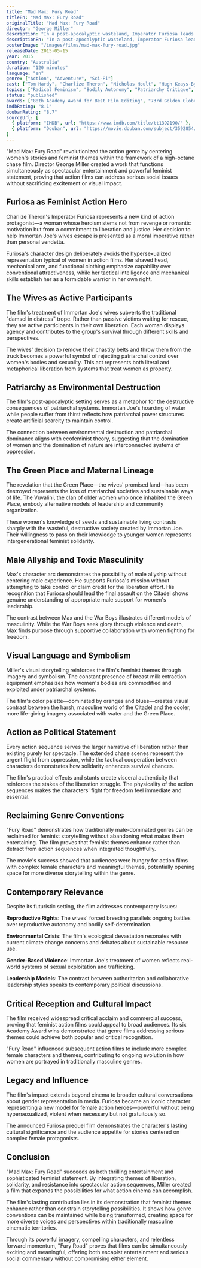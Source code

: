 ```yaml
---
title: "Mad Max: Fury Road"
titleEn: "Mad Max: Fury Road"
originalTitle: "Mad Max: Fury Road"
director: "George Miller"
description: "In a post-apocalyptic wasteland, Imperator Furiosa leads a group of women escaping the tyrannical rule of Immortan Joe in search of a promised land of freedom. This action film places female resistance and sisterhood at the heart of a traditionally male-dominated genre."
descriptionEn: "In a post-apocalyptic wasteland, Imperator Furiosa leads a group of women escaping the tyrannical rule of Immortan Joe in search of a promised land of freedom. This action film places female resistance and sisterhood at the heart of a traditionally male-dominated genre."
posterImage: "/images/films/mad-max-fury-road.jpg"
releaseDate: 2015-05-15
year: 2015
country: "Australia"
duration: "120 minutes"
language: "en"
genre: ["Action", "Adventure", "Sci-Fi"]
cast: ["Tom Hardy", "Charlize Theron", "Nicholas Hoult", "Hugh Keays-Byrne", "Rosie Huntington-Whiteley"]
topics: ["Radical Feminism", "Bodily Autonomy", "Patriarchy Critique", "Female Friendship", "Ecofeminism"]
status: "published"
awards: ["88th Academy Award for Best Film Editing", "73rd Golden Globe Best Action Film Nomination", "Cannes Film Festival Main Competition"]
imdbRating: "8.1"
doubanRating: "8.7"
sourceUrl: [
  { platform: "IMDB", url: "https://www.imdb.com/title/tt1392190/" },
  { platform: "Douban", url: "https://movie.douban.com/subject/3592854/" }
]
---
```


"Mad Max: Fury Road" revolutionized the action genre by centering women's stories and feminist themes within the framework of a high-octane chase film. Director George Miller created a work that functions simultaneously as spectacular entertainment and powerful feminist statement, proving that action films can address serious social issues without sacrificing excitement or visual impact.

## Furiosa as Feminist Action Hero

Charlize Theron's Imperator Furiosa represents a new kind of action protagonist—a woman whose heroism stems not from revenge or romantic motivation but from a commitment to liberation and justice. Her decision to help Immortan Joe's wives escape is presented as a moral imperative rather than personal vendetta.

Furiosa's character design deliberately avoids the hypersexualized representation typical of women in action films. Her shaved head, mechanical arm, and functional clothing emphasize capability over conventional attractiveness, while her tactical intelligence and mechanical skills establish her as a formidable warrior in her own right.

## The Wives as Active Participants

The film's treatment of Immortan Joe's wives subverts the traditional "damsel in distress" trope. Rather than passive victims waiting for rescue, they are active participants in their own liberation. Each woman displays agency and contributes to the group's survival through different skills and perspectives.

The wives' decision to remove their chastity belts and throw them from the truck becomes a powerful symbol of rejecting patriarchal control over women's bodies and sexuality. This act represents both literal and metaphorical liberation from systems that treat women as property.

## Patriarchy as Environmental Destruction

The film's post-apocalyptic setting serves as a metaphor for the destructive consequences of patriarchal systems. Immortan Joe's hoarding of water while people suffer from thirst reflects how patriarchal power structures create artificial scarcity to maintain control.

The connection between environmental destruction and patriarchal dominance aligns with ecofeminist theory, suggesting that the domination of women and the domination of nature are interconnected systems of oppression.

## The Green Place and Maternal Lineage

The revelation that the Green Place—the wives' promised land—has been destroyed represents the loss of matriarchal societies and sustainable ways of life. The Vuvalini, the clan of older women who once inhabited the Green Place, embody alternative models of leadership and community organization.

These women's knowledge of seeds and sustainable living contrasts sharply with the wasteful, destructive society created by Immortan Joe. Their willingness to pass on their knowledge to younger women represents intergenerational feminist solidarity.

## Male Allyship and Toxic Masculinity

Max's character arc demonstrates the possibility of male allyship without centering male experience. He supports Furiosa's mission without attempting to take control or claim credit for the liberation effort. His recognition that Furiosa should lead the final assault on the Citadel shows genuine understanding of appropriate male support for women's leadership.

The contrast between Max and the War Boys illustrates different models of masculinity. While the War Boys seek glory through violence and death, Max finds purpose through supportive collaboration with women fighting for freedom.

## Visual Language and Symbolism

Miller's visual storytelling reinforces the film's feminist themes through imagery and symbolism. The constant presence of breast milk extraction equipment emphasizes how women's bodies are commodified and exploited under patriarchal systems.

The film's color palette—dominated by oranges and blues—creates visual contrast between the harsh, masculine world of the Citadel and the cooler, more life-giving imagery associated with water and the Green Place.

## Action as Political Statement

Every action sequence serves the larger narrative of liberation rather than existing purely for spectacle. The extended chase scenes represent the urgent flight from oppression, while the tactical cooperation between characters demonstrates how solidarity enhances survival chances.

The film's practical effects and stunts create visceral authenticity that reinforces the stakes of the liberation struggle. The physicality of the action sequences makes the characters' fight for freedom feel immediate and essential.

## Reclaiming Genre Conventions

"Fury Road" demonstrates how traditionally male-dominated genres can be reclaimed for feminist storytelling without abandoning what makes them entertaining. The film proves that feminist themes enhance rather than detract from action sequences when integrated thoughtfully.

The movie's success showed that audiences were hungry for action films with complex female characters and meaningful themes, potentially opening space for more diverse storytelling within the genre.

## Contemporary Relevance

Despite its futuristic setting, the film addresses contemporary issues:

**Reproductive Rights**: The wives' forced breeding parallels ongoing battles over reproductive autonomy and bodily self-determination.

**Environmental Crisis**: The film's ecological devastation resonates with current climate change concerns and debates about sustainable resource use.

**Gender-Based Violence**: Immortan Joe's treatment of women reflects real-world systems of sexual exploitation and trafficking.

**Leadership Models**: The contrast between authoritarian and collaborative leadership styles speaks to contemporary political discussions.

## Critical Reception and Cultural Impact

The film received widespread critical acclaim and commercial success, proving that feminist action films could appeal to broad audiences. Its six Academy Award wins demonstrated that genre films addressing serious themes could achieve both popular and critical recognition.

"Fury Road" influenced subsequent action films to include more complex female characters and themes, contributing to ongoing evolution in how women are portrayed in traditionally masculine genres.

## Legacy and Influence

The film's impact extends beyond cinema to broader cultural conversations about gender representation in media. Furiosa became an iconic character representing a new model for female action heroes—powerful without being hypersexualized, violent when necessary but not gratuitously so.

The announced Furiosa prequel film demonstrates the character's lasting cultural significance and the audience appetite for stories centered on complex female protagonists.

## Conclusion

"Mad Max: Fury Road" succeeds as both thrilling entertainment and sophisticated feminist statement. By integrating themes of liberation, solidarity, and resistance into spectacular action sequences, Miller created a film that expands the possibilities for what action cinema can accomplish.

The film's lasting contribution lies in its demonstration that feminist themes enhance rather than constrain storytelling possibilities. It shows how genre conventions can be maintained while being transformed, creating space for more diverse voices and perspectives within traditionally masculine cinematic territories.

Through its powerful imagery, compelling characters, and relentless forward momentum, "Fury Road" proves that films can be simultaneously exciting and meaningful, offering both escapist entertainment and serious social commentary without compromising either element.